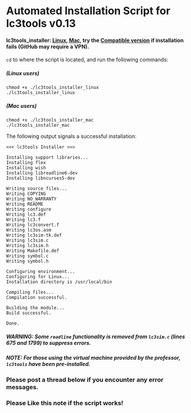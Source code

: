 # Automated Installation Script for lc3tools v0.13

#### lc3tools_installer: [Linux](https://github.com/AllenHeartcore/AllenHeartcore_MiscPrograms/raw/main/ECE120_TA_resources/lc3tools_installer_linux), [Mac](https://github.com/AllenHeartcore/AllenHeartcore_MiscPrograms/raw/main/ECE120_TA_resources/lc3tools_installer_mac), try the [Compatible version](https://github.com/AllenHeartcore/AllenHeartcore_MiscPrograms/raw/main/ECE120_TA_resources/lc3tools_installer_compatible) if installation fails (GitHub may require a VPN). 

`cd` to where the script is located, and run the following commands: 

##### (Linux users)
```shell
chmod +x ./lc3tools_installer_linux
./lc3tools_installer_linux
```

##### (Mac users)
```shell
chmod +x ./lc3tools_installer_mac
./lc3tools_installer_mac
```

The following output signals a successful installation: 
```shell
<<< lc3tools Installer >>>

Installing support libraries...
Installing flex
Installing wish
Installing libreadline6-dev
Installing libncurses5-dev

Writing source files...
Writing COPYING
Writing NO_WARRANTY
Writing README
Writing configure
Writing lc3.def
Writing lc3.f
Writing lc3convert.f
Writing lc3os.asm
Writing lc3sim-tk.def
Writing lc3sim.c
Writing lc3sim.h
Writing Makefile.def
Writing symbol.c
Writing symbol.h

Configuring environment...
Configuring for Linux...
Installation directory is /usr/local/bin

Compiling files...
Compilation successful.

Building the module...
Build successful.

Done.

```

##### **WARNING:** Some `readline` functionality is removed from `lc3sim.c` (lines 675 and 1799) to suppress errors. 

##### **NOTE:** For those using the virtual machine provided by the professor, `lc3tools` have been pre-installed. 

### Please __**post a thread**__ below if you encounter any error messages. 

### Please __**Like**__ this note if the script works! 
